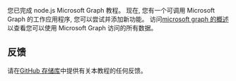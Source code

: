 <!-- markdownlint-disable MD002 MD041 -->

您已完成 node.js Microsoft Graph 教程。 现在, 您有一个可调用 Microsoft Graph 的工作应用程序, 您可以尝试并添加新功能。 访问[microsoft graph 的概述](/graph/overview)以查看您可以使用 Microsoft Graph 访问的所有数据。

## <a name="feedback"></a>反馈

请在[GitHub 存储库](https://github.com/microsoftgraph/msgraph-training-nodeexpressapp)中提供有关本教程的任何反馈。